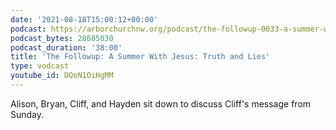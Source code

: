 ```yaml
---
date: '2021-08-18T15:00:12+00:00'
podcast: https://arborchurchnw.org/podcast/the-followup-0033-a-summer-with-jesus-truth-and-lies.m4a
podcast_bytes: 28685030
podcast_duration: '38:00'
title: 'The Followup: A Summer With Jesus: Truth and Lies'
type: vodcast
youtube_id: DQoN1OiHgMM
---
```


Alison, Bryan, Cliff, and Hayden sit down to discuss Cliff's message from Sunday.